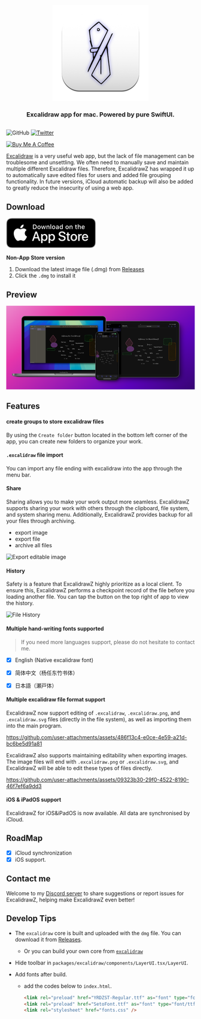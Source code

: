 <div align="center" style="display:flex;flex-direction:column;">
  <a href="https://excalidraw.com">
    <img src="./ExcalidrawZ/Assets.xcassets/AppIcon.appiconset/AppIcon-128.0x128.0@2x.png?raw=true" alt="ExcalidrawZ logo" />
  </a>
  <h3>Excalidraw app for mac. Powered by pure SwiftUI.</h3>
</div>

![GitHub](https://img.shields.io/github/license/chocoford/ExcalidrawZ) [![Twitter](https://img.shields.io/twitter/url/https/twitter.com/cloudposse.svg?style=social&label=Follow%20%40Chocoford)](https://twitter.com/dove_zachary)

<a href="https://www.buymeacoffee.com/Chocoford" target="_blank"><img src="https://cdn.buymeacoffee.com/buttons/v2/default-yellow.png" alt="Buy Me A Coffee" style="height: 60px !important;width: 217px !important;" ></a>


[Excalidraw](https://github.com/excalidraw/excalidraw) is a very useful web app, but the lack of file management can be troublesome and unsettling. We often need to manually save and maintain multiple different Excalidraw files. Therefore, ExcalidrawZ has wrapped it up to automatically save edited files for users and added file grouping functionality. In future versions, iCloud automatic backup will also be added to greatly reduce the insecurity of using a web app.

## Download

[![Download Link - App Store](assets/README/Download_on_the_App_Store_Badge_US-UK.svg)](https://apps.apple.com/app/excalidrawz/id6636493997) 

**Non-App Store version**

1. Download the latest image file (.dmg) from [Releases](https://github.com/chocoford/ExcalidrawZ/releases)
2. Click the `.dmg` to install it

## Preview
![App overview](assets/README/App%20overview.png)

## Features

#### create groups to store excalidraw files

By using the `Create folder` button located in the bottom left corner of the app, you can create new folders to organize your work.

#### `.excalidraw` file import

You can import any file ending with excalidraw into the app through the menu bar.

#### Share

Sharing allows you to make your work output more seamless. ExcalidrawZ supports sharing your work with others through the clipboard, file system, and system sharing menu. Additionally, ExcalidrawZ provides backup for all your files through archiving.

* export image
* export file
* archive all files

![Export editable image](assets/README/Export%20editable%20image.gif)



#### History

Safety is a feature that ExcalidrawZ highly prioritize as a local client. To ensure this, ExcalidrawZ performs a checkpoint record of the file before you loading another file. You can tap the button on the top right of app to view the history. 

![File History](assets/README/File%20History.gif)

#### Multiple hand-writing fonts supported

> If you need more languages support, please do not hesitate to contact me.

- [x] English (Native excalidraw font)
- [x] 简体中文（杨任东竹书体）
- [x] 日本語（瀬戸体）


#### Multiple excalidraw file format support
ExcalidrawZ now support editing of `.excalidraw`, `.excalidraw.png`, and `.excalidraw.svg` files (directly in the file system), as well as importing them into the main program.

https://github.com/user-attachments/assets/486f13c4-e0ce-4e59-a21d-bc6be5d91a81

ExcalidrawZ also supports maintaining editability when exporting images. The image files will end with `.excalidraw.png` or `.excalidraw.svg`, and ExcalidrawZ will be able to edit these types of files directly.

https://github.com/user-attachments/assets/09323b30-29f0-4522-8190-46f7ef6a9dd3

#### iOS & iPadOS support

ExcalidrawZ for iOS&iPadOS is now available. All data are synchronised by iCloud.

## RoadMap

- [x] iCloud synchronization
- [x] iOS support.

## Contact me

Welcome to my [Discord server](https://discord.gg/aCv6w4HxDg) to share suggestions or report issues for ExcalidrawZ, helping make ExcalidrawZ even better!

## Develop Tips

* The `excalidraw` core is built and uploaded with the `dmg` file. You can download it from [Releases](https://github.com/chocoford/ExcalidrawZ/releases).

  * Or you can build your own core from [`excalidraw`](https://github.com/excalidraw/excalidraw)

* Hide toolbar in `packages/excalidraw/components/LayerUI.tsx/LayerUI`.

* Add fonts after build.

  * add the codes below to `index.html`.
    ```html
    <link rel="preload" href="YRDZST-Regular.ttf" as="font" type="font/ttf" crossorigin="anonymous">
    <link rel="preload" href="SetoFont.ttf" as="font" type="font/ttf" crossorigin="anonymous">
    <link rel="stylesheet" href="fonts.css" />
    ```